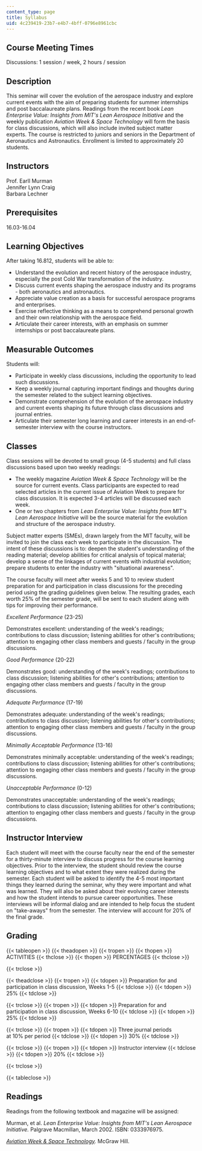 ```yaml
---
content_type: page
title: Syllabus
uid: 4c239419-23b7-e4b7-4bff-0796e8961cbc
---
```


Course Meeting Times
--------------------

Discussions: 1 session / week, 2 hours / session

Description
-----------

This seminar will cover the evolution of the aerospace industry and explore current events with the aim of preparing students for summer internships and post baccalaureate plans. Readings from the recent book _Lean Enterprise Value: Insights from MIT's Lean Aerospace Initiative_ and the weekly publication _Aviation Week & Space Technology_ will form the basis for class discussions, which will also include invited subject matter experts. The course is restricted to juniors and seniors in the Department of Aeronautics and Astronautics. Enrollment is limited to approximately 20 students.

Instructors
-----------

Prof. Earll Murman  
Jennifer Lynn Craig  
Barbara Lechner

Prerequisites
-------------

16.03-16.04

Learning Objectives
-------------------

After taking 16.812, students will be able to:

*   Understand the evolution and recent history of the aerospace industry, especially the post Cold War transformation of the industry.
*   Discuss current events shaping the aerospace industry and its programs - both aeronautics and astronautics.
*   Appreciate value creation as a basis for successful aerospace programs and enterprises.
*   Exercise reflective thinking as a means to comprehend personal growth and their own relationship with the aerospace field.
*   Articulate their career interests, with an emphasis on summer internships or post baccalaureate plans.

Measurable Outcomes
-------------------

Students will:

*   Participate in weekly class discussions, including the opportunity to lead such discussions.
*   Keep a weekly journal capturing important findings and thoughts during the semester related to the subject learning objectives.
*   Demonstrate comprehension of the evolution of the aerospace industry and current events shaping its future through class discussions and journal entries.
*   Articulate their semester long learning and career interests in an end-of-semester interview with the course instructors.

Classes
-------

Class sessions will be devoted to small group (4-5 students) and full class discussions based upon two weekly readings:

*   The weekly magazine _Aviation Week & Space Technology_ will be the source for current events. Class participants are expected to read selected articles in the current issue of Aviation Week to prepare for class discussion. It is expected 3-4 articles will be discussed each week.
*   One or two chapters from _Lean Enterprise Value: Insights from MIT's Lean Aerospace Initiative_ will be the source material for the evolution and structure of the aerospace industry.

Subject matter experts (SMEs), drawn largely from the MIT faculty, will be invited to join the class each week to participate in the discussion. The intent of these discussions is to: deepen the student's understanding of the reading material; develop abilities for critical analysis of topical material; develop a sense of the linkages of current events with industrial evolution; prepare students to enter the industry with "situational awareness".

The course faculty will meet after weeks 5 and 10 to review student preparation for and participation in class discussions for the preceding period using the grading guidelines given below. The resulting grades, each worth 25% of the semester grade, will be sent to each student along with tips for improving their performance.

_Excellent Performance_ (23-25)

Demonstrates excellent: understanding of the week's readings; contributions to class discussion; listening abilities for other's contributions; attention to engaging other class members and guests / faculty in the group discussions.

_Good Performance_ (20-22)

Demonstrates good: understanding of the week's readings; contributions to class discussion; listening abilities for other's contributions; attention to engaging other class members and guests / faculty in the group discussions.

_Adequate Performance_ (17-19)

Demonstrates adequate: understanding of the week's readings; contributions to class discussion; listening abilities for other's contributions; attention to engaging other class members and guests / faculty in the group discussions.

_Minimally Acceptable Performance_ (13-16)

Demonstrates minimally acceptable: understanding of the week's readings; contributions to class discussion; listening abilities for other's contributions; attention to engaging other class members and guests / faculty in the group discussions.

_Unacceptable Performance_ (0-12)

Demonstrates unacceptable: understanding of the week's readings; contributions to class discussion; listening abilities for other's contributions; attention to engaging other class members and guests / faculty in the group discussions.

Instructor Interview
--------------------

Each student will meet with the course faculty near the end of the semester for a thirty-minute interview to discuss progress for the course learning objectives. Prior to the interview, the student should review the course learning objectives and to what extent they were realized during the semester. Each student will be asked to identify the 4-5 most important things they learned during the seminar, why they were important and what was learned. They will also be asked about their evolving career interests and how the student intends to pursue career opportunities. These interviews will be informal dialog and are intended to help focus the student on "take-aways" from the semester. The interview will account for 20% of the final grade.

Grading
-------

{{< tableopen >}}
{{< theadopen >}}
{{< tropen >}}
{{< thopen >}}
ACTIVITIES
{{< thclose >}}
{{< thopen >}}
PERCENTAGES
{{< thclose >}}

{{< trclose >}}

{{< theadclose >}}
{{< tropen >}}
{{< tdopen >}}
Preparation for and participation in class discussion, Weeks 1-5
{{< tdclose >}}
{{< tdopen >}}
25%
{{< tdclose >}}

{{< trclose >}}
{{< tropen >}}
{{< tdopen >}}
Preparation for and participation in class discussion, Weeks 6-10
{{< tdclose >}}
{{< tdopen >}}
25%
{{< tdclose >}}

{{< trclose >}}
{{< tropen >}}
{{< tdopen >}}
Three journal periods at 10% per period
{{< tdclose >}}
{{< tdopen >}}
30%
{{< tdclose >}}

{{< trclose >}}
{{< tropen >}}
{{< tdopen >}}
Instructor interview
{{< tdclose >}}
{{< tdopen >}}
20%
{{< tdclose >}}

{{< trclose >}}

{{< tableclose >}}

Readings
--------

Readings from the following textbook and magazine will be assigned:

Murman, et al. _Lean Enterprise Value: Insights from MIT's Lean Aerospace Initiative._ Palgrave Macmillan, March 2002. ISBN: 0333976975.

_[Aviation Week & Space Technology](http://magazinesdownload.com/post/2012/06/29/Aviation-Week-Space-Technology-02-July-2012.aspx)._ McGraw Hill.